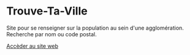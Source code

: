# Trouve-Ta-Ville

Site pour se renseigner sur la population au sein d'une agglomération. Recherche par nom ou code postal.

[Accèder au site web](https://trouve-ta-ville.vercel.app/)
